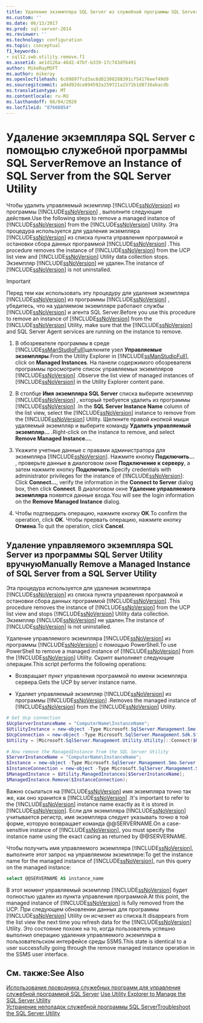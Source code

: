 ```yaml
---
title: Удаление экземпляра SQL Server из служебной программы SQL Server | Документация Майкрософт
ms.custom: ''
ms.date: 06/13/2017
ms.prod: sql-server-2014
ms.reviewer: ''
ms.technology: configuration
ms.topic: conceptual
f1_keywords:
- sql12.swb.utility.remove.f1
ms.assetid: ae1d126a-46d2-47bf-b339-17c743df6491
author: MikeRayMSFT
ms.author: mikeray
ms.openlocfilehash: 6c09897fcd3ac6d82308288391cf54176eef49d9
ms.sourcegitcommit: ad4d92dce894592a259721a1571b1d8736abacdb
ms.translationtype: MT
ms.contentlocale: ru-RU
ms.lasthandoff: 08/04/2020
ms.locfileid: "87668854"
---
```

# <a name="remove-an-instance-of-sql-server-from-the-sql-server-utility"></a><span data-ttu-id="b4c81-102">Удаление экземпляра SQL Server с помощью служебной программы SQL Server</span><span class="sxs-lookup"><span data-stu-id="b4c81-102">Remove an Instance of SQL Server from the SQL Server Utility</span></span>
  <span data-ttu-id="b4c81-103">Чтобы удалить управляемый экземпляр [!INCLUDE[ssNoVersion](../../includes/ssnoversion-md.md)] из программы [!INCLUDE[ssNoVersion](../../includes/ssnoversion-md.md)] , выполните следующие действия.</span><span class="sxs-lookup"><span data-stu-id="b4c81-103">Use the following steps to remove a managed instance of [!INCLUDE[ssNoVersion](../../includes/ssnoversion-md.md)] from the [!INCLUDE[ssNoVersion](../../includes/ssnoversion-md.md)] Utility.</span></span> <span data-ttu-id="b4c81-104">Эта процедура используется для удаления экземпляра [!INCLUDE[ssNoVersion](../../includes/ssnoversion-md.md)] из списка пункта управления программой и остановки сбора данных программой [!INCLUDE[ssNoVersion](../../includes/ssnoversion-md.md)] .</span><span class="sxs-lookup"><span data-stu-id="b4c81-104">This procedure removes the instance of [!INCLUDE[ssNoVersion](../../includes/ssnoversion-md.md)] from the UCP list view and [!INCLUDE[ssNoVersion](../../includes/ssnoversion-md.md)] Utility data collection stops.</span></span> <span data-ttu-id="b4c81-105">Экземпляр [!INCLUDE[ssNoVersion](../../includes/ssnoversion-md.md)] не удален.</span><span class="sxs-lookup"><span data-stu-id="b4c81-105">The instance of [!INCLUDE[ssNoVersion](../../includes/ssnoversion-md.md)] is not uninstalled.</span></span>  
  
> [!IMPORTANT]  
>  <span data-ttu-id="b4c81-106">Перед тем как использовать эту процедуру для удаления экземпляра [!INCLUDE[ssNoVersion](../../includes/ssnoversion-md.md)] из программы [!INCLUDE[ssNoVersion](../../includes/ssnoversion-md.md)] , убедитесь, что на удаляемом экземпляре работают службы [!INCLUDE[ssNoVersion](../../includes/ssnoversion-md.md)] и агента SQL Server.</span><span class="sxs-lookup"><span data-stu-id="b4c81-106">Before you use this procedure to remove an instance of [!INCLUDE[ssNoVersion](../../includes/ssnoversion-md.md)] from the [!INCLUDE[ssNoVersion](../../includes/ssnoversion-md.md)] Utility, make sure that the [!INCLUDE[ssNoVersion](../../includes/ssnoversion-md.md)] and SQL Server Agent services are running on the instance to remove.</span></span>  
  
1.  <span data-ttu-id="b4c81-107">В обозревателе программы в среде [!INCLUDE[ssManStudioFull](../../includes/ssmanstudiofull-md.md)]щелкните узел **Управляемые экземпляры**.</span><span class="sxs-lookup"><span data-stu-id="b4c81-107">From the Utility Explorer in [!INCLUDE[ssManStudioFull](../../includes/ssmanstudiofull-md.md)], click on **Managed Instances**.</span></span> <span data-ttu-id="b4c81-108">На панели содержимого обозревателя программы просмотрите список управляемых экземпляров [!INCLUDE[ssNoVersion](../../includes/ssnoversion-md.md)] .</span><span class="sxs-lookup"><span data-stu-id="b4c81-108">Observe the list view of managed instances of [!INCLUDE[ssNoVersion](../../includes/ssnoversion-md.md)] in the Utility Explorer content pane.</span></span>  
  
2.  <span data-ttu-id="b4c81-109">В столбце **Имя экземпляра SQL Server** списка выберите экземпляр [!INCLUDE[ssNoVersion](../../includes/ssnoversion-md.md)] , который требуется удалить из программы [!INCLUDE[ssNoVersion](../../includes/ssnoversion-md.md)] .</span><span class="sxs-lookup"><span data-stu-id="b4c81-109">In the **SQL Server Instance Name** column of the list view, select the [!INCLUDE[ssNoVersion](../../includes/ssnoversion-md.md)] instance to remove from the [!INCLUDE[ssNoVersion](../../includes/ssnoversion-md.md)] Utility.</span></span> <span data-ttu-id="b4c81-110">Щелкните правой кнопкой мыши удаляемый экземпляр и выберите команду **Удалить управляемый экземпляр…** .</span><span class="sxs-lookup"><span data-stu-id="b4c81-110">Right-click on the instance to remove, and select **Remove Managed Instance...**.</span></span>  
  
3.  <span data-ttu-id="b4c81-111">Укажите учетные данные с правами администратора для экземпляра [!INCLUDE[ssNoVersion](../../includes/ssnoversion-md.md)]. Нажмите кнопку **Подключить…** , проверьте данные в диалоговом окне **Подключение к серверу**, а затем нажмите кнопку **Подключить**.</span><span class="sxs-lookup"><span data-stu-id="b4c81-111">Specify credentials with administrator privileges for the instance of [!INCLUDE[ssNoVersion](../../includes/ssnoversion-md.md)]: Click **Connect...**, verify the information in the **Connect to Server** dialog box, then click **Connect**.</span></span> <span data-ttu-id="b4c81-112">В диалоговом окне **Удаление управляемого экземпляра** появятся данные входа.</span><span class="sxs-lookup"><span data-stu-id="b4c81-112">You will see the login information on the **Remove Managed Instance** dialog.</span></span>  
  
4.  <span data-ttu-id="b4c81-113">Чтобы подтвердить операцию, нажмите кнопку **ОК**.</span><span class="sxs-lookup"><span data-stu-id="b4c81-113">To confirm the operation, click **OK**.</span></span> <span data-ttu-id="b4c81-114">Чтобы прервать операцию, нажмите кнопку **Отмена**.</span><span class="sxs-lookup"><span data-stu-id="b4c81-114">To quit the operation, click **Cancel**.</span></span>  
  
## <a name="manually-remove-a-managed-instance-of-sql-server-from-a-sql-server-utility"></a><span data-ttu-id="b4c81-115">Удаление управляемого экземпляра SQL Server из программы SQL Server Utility вручную</span><span class="sxs-lookup"><span data-stu-id="b4c81-115">Manually Remove a Managed Instance of SQL Server from a SQL Server Utility</span></span>  
 <span data-ttu-id="b4c81-116">Эта процедура используется для удаления экземпляра [!INCLUDE[ssNoVersion](../../includes/ssnoversion-md.md)] из списка пункта управления программой и остановки сбора данных программой [!INCLUDE[ssNoVersion](../../includes/ssnoversion-md.md)] .</span><span class="sxs-lookup"><span data-stu-id="b4c81-116">This procedure removes the instance of [!INCLUDE[ssNoVersion](../../includes/ssnoversion-md.md)] from the UCP list view and stops [!INCLUDE[ssNoVersion](../../includes/ssnoversion-md.md)] Utility data collection.</span></span> <span data-ttu-id="b4c81-117">Экземпляр [!INCLUDE[ssNoVersion](../../includes/ssnoversion-md.md)] не удален.</span><span class="sxs-lookup"><span data-stu-id="b4c81-117">The instance of [!INCLUDE[ssNoVersion](../../includes/ssnoversion-md.md)] is not uninstalled.</span></span>  
  
 <span data-ttu-id="b4c81-118">Удаление управляемого экземпляра [!INCLUDE[ssNoVersion](../../includes/ssnoversion-md.md)] из программы [!INCLUDE[ssNoVersion](../../includes/ssnoversion-md.md)] с помощью PowerShell.</span><span class="sxs-lookup"><span data-stu-id="b4c81-118">To use PowerShell to remove a managed instance of [!INCLUDE[ssNoVersion](../../includes/ssnoversion-md.md)] from the [!INCLUDE[ssNoVersion](../../includes/ssnoversion-md.md)] Utility.</span></span> <span data-ttu-id="b4c81-119">Скрипт выполняет следующие операции.</span><span class="sxs-lookup"><span data-stu-id="b4c81-119">This script performs the following operations:</span></span>  
  
-   <span data-ttu-id="b4c81-120">Возвращает пункт управления программой по имени экземпляра сервера.</span><span class="sxs-lookup"><span data-stu-id="b4c81-120">Gets the UCP by server instance name.</span></span>  
  
-   <span data-ttu-id="b4c81-121">Удаляет управляемый экземпляр [!INCLUDE[ssNoVersion](../../includes/ssnoversion-md.md)] из программы [!INCLUDE[ssNoVersion](../../includes/ssnoversion-md.md)] .</span><span class="sxs-lookup"><span data-stu-id="b4c81-121">Removes the managed instance of [!INCLUDE[ssNoVersion](../../includes/ssnoversion-md.md)] from the [!INCLUDE[ssNoVersion](../../includes/ssnoversion-md.md)] Utility.</span></span>  
  
```powershell
# Get Ucp connection  
$UcpServerInstanceName = "ComputerName\InstanceName";  
$UtilityInstance = new-object -Type Microsoft.SqlServer.Management.Smo.Server $UcpServerInstanceName;  
$UcpConnection = new-object -Type Microsoft.SqlServer.Management.Sdk.Sfc.SqlStoreConnection $UtilityInstance.ConnectionContext.SqlConnectionObject;  
$Utility = [Microsoft.SqlServer.Management.Utility.Utility]::Connect($UcpConnection);  
  
# Now remove the ManagedInstance from the SQL Server Utility  
$ServerInstanceName = "ComputerName\InstanceName";  
$Instance = new-object -Type Microsoft.SqlServer.Management.Smo.Server $ServerInstanceName;  
$InstanceConnection = new-object -Type Microsoft.SqlServer.Management.Sdk.Sfc.SqlStoreConnection $Instance.ConnectionContext.SqlConnectionObject;  
$ManagedInstance = $Utility.ManagedInstances[$ServerInstanceName];  
$ManagedInstance.Remove($InstanceConnection);  
```  
  
<span data-ttu-id="b4c81-122">Важно ссылаться на [!INCLUDE[ssNoVersion](../../includes/ssnoversion-md.md)] имя экземпляра точно так же, как оно хранится в [!INCLUDE[ssNoVersion](../../includes/ssnoversion-md.md)] .</span><span class="sxs-lookup"><span data-stu-id="b4c81-122">It's important to refer to the [!INCLUDE[ssNoVersion](../../includes/ssnoversion-md.md)] instance name exactly as it is stored in [!INCLUDE[ssNoVersion](../../includes/ssnoversion-md.md)].</span></span> <span data-ttu-id="b4c81-123">Если для экземпляра [!INCLUDE[ssNoVersion](../../includes/ssnoversion-md.md)] учитывается регистр, имя экземпляра следует указывать точно в той форме, которую возвращает команда @@SERVERNAME.</span><span class="sxs-lookup"><span data-stu-id="b4c81-123">On a case-sensitive instance of [!INCLUDE[ssNoVersion](../../includes/ssnoversion-md.md)], you must specify the instance name using the exact casing as returned by @@SERVERNAME.</span></span> 

<span data-ttu-id="b4c81-124">Чтобы получить имя управляемого экземпляра [!INCLUDE[ssNoVersion](../../includes/ssnoversion-md.md)], выполните этот запрос на управляемом экземпляре:</span><span class="sxs-lookup"><span data-stu-id="b4c81-124">To get the instance name for the managed instance of [!INCLUDE[ssNoVersion](../../includes/ssnoversion-md.md)], run this query on the managed instance:</span></span>  
  
```sql
select @@SERVERNAME AS instance_name  
```  
  
 <span data-ttu-id="b4c81-125">В этот момент управляемый экземпляр [!INCLUDE[ssNoVersion](../../includes/ssnoversion-md.md)] будет полностью удален из пункта управления программой.</span><span class="sxs-lookup"><span data-stu-id="b4c81-125">At this point, the managed instance of [!INCLUDE[ssNoVersion](../../includes/ssnoversion-md.md)] is fully removed from the UCP.</span></span> <span data-ttu-id="b4c81-126">При следующем обновлении данных для программы [!INCLUDE[ssNoVersion](../../includes/ssnoversion-md.md)] Utility он исчезнет из списка.</span><span class="sxs-lookup"><span data-stu-id="b4c81-126">It disappears from the list view the next time you refresh data for the [!INCLUDE[ssNoVersion](../../includes/ssnoversion-md.md)] Utility.</span></span> <span data-ttu-id="b4c81-127">Это состояние похоже на то, когда пользователь успешно выполнил операцию удаления управляемого экземпляра в пользовательском интерфейсе среды SSMS.</span><span class="sxs-lookup"><span data-stu-id="b4c81-127">This state is identical to a user successfully going through the remove managed instance operation in the SSMS user interface.</span></span>  
  
## <a name="see-also"></a><span data-ttu-id="b4c81-128">См. также:</span><span class="sxs-lookup"><span data-stu-id="b4c81-128">See Also</span></span>  
 <span data-ttu-id="b4c81-129">[Использование проводника служебных программ для управления служебной программой SQL Server](use-utility-explorer-to-manage-the-sql-server-utility.md) </span><span class="sxs-lookup"><span data-stu-id="b4c81-129">[Use Utility Explorer to Manage the SQL Server Utility](use-utility-explorer-to-manage-the-sql-server-utility.md) </span></span>  
 [<span data-ttu-id="b4c81-130">Устранение неполадок служебной программы SQL Server</span><span class="sxs-lookup"><span data-stu-id="b4c81-130">Troubleshoot the SQL Server Utility</span></span>](../../database-engine/troubleshoot-the-sql-server-utility.md)  
